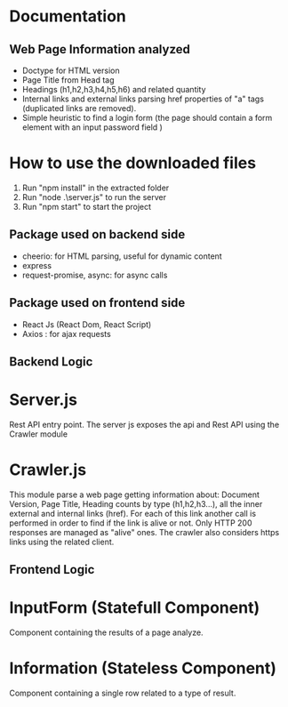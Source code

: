 Documentation
===


Web Page Information analyzed
---
* Doctype for HTML version 
* Page Title from Head tag
* Headings (h1,h2,h3,h4,h5,h6) and related quantity
* Internal links and external links parsing href properties of "a" tags (duplicated links are removed).
* Simple heuristic to find a login form (the page should contain a form element with an input password field )


How to use the downloaded files
===

1) Run "npm install" in the extracted folder
2) Run "node .\server.js" to run the server 
3) Run "npm start" to start the project


## Package used on backend side

-  cheerio: for HTML parsing, useful for dynamic content
-  express 
-  request-promise, async: for async calls

## Package used on frontend side

-  React Js (React Dom, React Script)
-  Axios : for ajax requests

## Backend Logic

Server.js
===
Rest API entry point. The server js exposes the api and Rest API using the Crawler module


Crawler.js
===
This module parse a web page getting information about: Document Version, 
Page Title, Heading counts by type (h1,h2,h3...), all the inner external and internal links (href).
For each of this link another call is performed in order to find if the link is alive or not.
Only HTTP 200 responses are managed as "alive" ones.
The crawler also considers https links using the related client.

## Frontend Logic

InputForm (Statefull Component)
==
Component containing the results of a page analyze.


Information (Stateless Component)
==
Component containing a single row related to a type of result.
